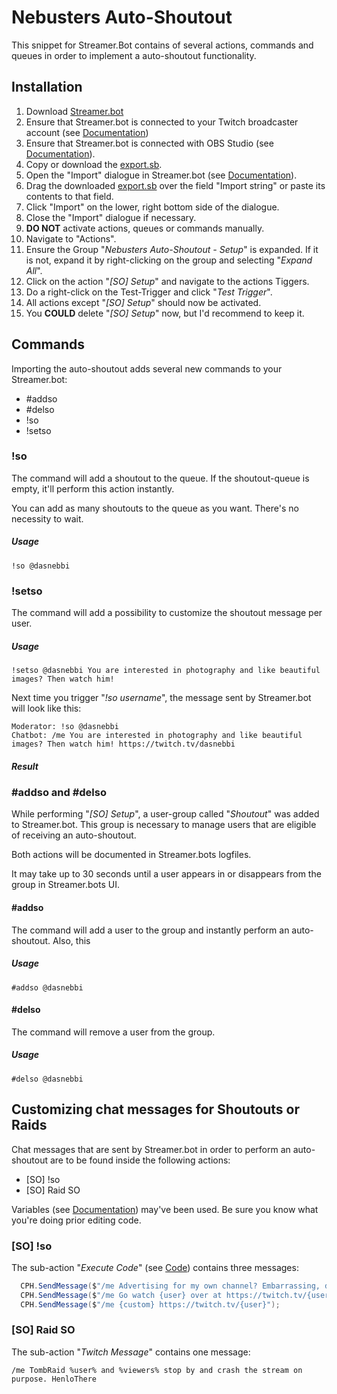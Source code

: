 # Nebusters Auto-Shoutout

This snippet for Streamer.Bot contains of several actions, commands and queues in order to implement a auto-shoutout functionality.

## Installation

1. Download [Streamer.bot](https://streamer.bot/)
2. Ensure that Streamer.bot is connected to your Twitch broadcaster account (see [Documentation](https://docs.streamer.bot/guide/platforms/twitch#accounts))
3. Ensure that Streamer.bot is connected with OBS Studio (see [Documentation](https://docs.streamer.bot/guide/broadcasters/obs-studio)).
4. Copy or download the [export.sb](https://raw.githubusercontent.com/dasnebbi/streamer.bot/refs/heads/auto-shoutout/export.sb).
5. Open the "Import" dialogue in Streamer.bot (see [Documentation](https://docs.streamer.bot/guide/import-export#import)).
6. Drag the downloaded [export.sb](https://raw.githubusercontent.com/dasnebbi/streamer.bot/refs/heads/auto-shoutout/export.sb) over the field "Import string" or paste its contents to that field.
7. Click "Import" on the lower, right bottom side of the dialogue.
8. Close the "Import" dialogue if necessary.
9. **DO NOT** activate actions, queues or commands manually.
10. Navigate to "Actions".
11. Ensure the Group "*Nebusters Auto-Shoutout - Setup*" is expanded. If it is not, expand it by right-clicking on the group and selecting "*Expand All*".
12. Click on the action "*[SO] Setup*" and navigate to the actions Tiggers.
13. Do a right-click on the Test-Trigger and click "*Test Trigger*".
14. All actions except "*[SO] Setup*" should now be activated.
15. You **COULD** delete "*[SO] Setup*" now, but I'd recommend to keep it.

## Commands

Importing the auto-shoutout adds several new commands to your Streamer.bot:

- #addso
- #delso
- !so
- !setso

### !so

The command will add a shoutout to the queue. If the shoutout-queue is empty, it'll perform this action instantly.

You can add as many shoutouts to the queue as you want. There's no necessity to wait.

##### Usage
```plain
!so @dasnebbi
```

### !setso

The command will add a possibility to customize the shoutout message per user.

##### Usage

```plain
!setso @dasnebbi You are interested in photography and like beautiful images? Then watch him!
```

Next time you trigger "*!so username*", the message sent by Streamer.bot will look like this:

```plain
Moderator: !so @dasnebbi
Chatbot: /me You are interested in photography and like beautiful images? Then watch him! https://twitch.tv/dasnebbi
```

##### Result

### #addso and #delso

While performing "*[SO] Setup*", a user-group called "*Shoutout*" was added to Streamer.bot. This group is necessary to manage users that are eligible of receiving an auto-shoutout.

Both actions will be documented in Streamer.bots logfiles.

It may take up to 30 seconds until a user appears in or disappears from the group in Streamer.bots UI.

#### #addso

The command will add a user to the group and instantly perform an auto-shoutout. Also, this 

##### Usage
```plain
#addso @dasnebbi
```

#### #delso

The command will remove a user from the group.

##### Usage

```plain
#delso @dasnebbi
```

## Customizing chat messages for Shoutouts or Raids

Chat messages that are sent by Streamer.bot in order to perform an auto-shoutout are to be found inside the following actions:

- [SO] !so
- [SO] Raid SO

Variables (see [Documentation](https://docs.streamer.bot/guide/variables)) may've been used. Be sure you know what you're doing prior editing code.

### [SO] !so

The sub-action "*Execute Code*" (see [Code](code/SendSO.cs)) contains three messages:
```cs
  CPH.SendMessage($"/me Advertising for my own channel? Embarrassing, dude.");
  CPH.SendMessage($"/me Go watch {user} over at https://twitch.tv/{user} where they were last streaming {game}. They're pretty fun to watch as well!");
  CPH.SendMessage($"/me {custom} https://twitch.tv/{user}");
```

### [SO] Raid SO

The sub-action "*Twitch Message*" contains one message:
```plain
/me TombRaid %user% and %viewers% stop by and crash the stream on purpose. HenloThere 
```
